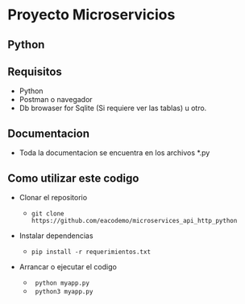# Proyecto Microservicios

## Python 

## Requisitos
* Python
* Postman o navegador
* Db browaser for Sqlite (Si requiere ver las tablas) u otro.
## Documentacion

* Toda la documentacion se encuentra en los archivos *.py

## Como utilizar este codigo
* Clonar el repositorio
  <ul>
    <li><code>git clone https://github.com/eacodemo/microservices_api_http_python</code></li>
  </ul>

* Instalar dependencias 
  <ul>
    <li><code>pip install -r requerimientos.txt</code></li>
  </ul>

* Arrancar o ejecutar el codigo
  <ul>
    <li><code> python myapp.py </code></li>
    <li><code> python3 myapp.py </code></li>
  </ul>

